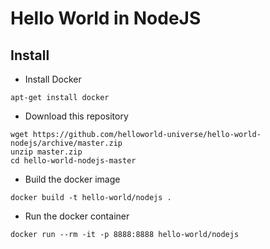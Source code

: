 # Hello World in NodeJS

## Install
- Install Docker
```
apt-get install docker
```
- Download this repository
```
wget https://github.com/helloworld-universe/hello-world-nodejs/archive/master.zip
unzip master.zip
cd hello-world-nodejs-master
```
- Build the docker image
```
docker build -t hello-world/nodejs .
```
- Run the docker container
```
docker run --rm -it -p 8888:8888 hello-world/nodejs
